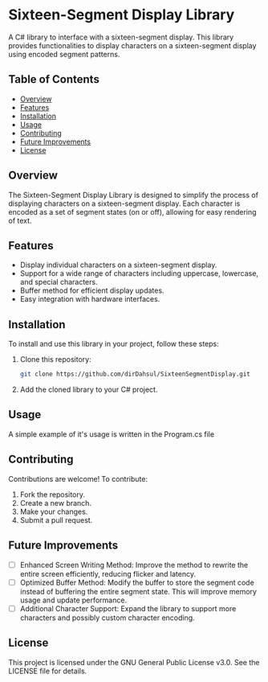 # Sixteen-Segment Display Library

A C# library to interface with a sixteen-segment display. This library provides functionalities to display characters on a sixteen-segment display using encoded segment patterns.

## Table of Contents
- [Overview](#overview)
- [Features](#features)
- [Installation](#installation)
- [Usage](#usage)
- [Contributing](#contributing)
- [Future Improvements](#future-improvements)
- [License](#license)

## Overview
The Sixteen-Segment Display Library is designed to simplify the process of displaying characters on a sixteen-segment display. Each character is encoded as a set of segment states (on or off), allowing for easy rendering of text.

## Features
- Display individual characters on a sixteen-segment display.
- Support for a wide range of characters including uppercase, lowercase, and special characters.
- Buffer method for efficient display updates.
- Easy integration with hardware interfaces.

## Installation
To install and use this library in your project, follow these steps:

1. Clone this repository:
    ```bash
    git clone https://github.com/dirDahsul/SixteenSegmentDisplay.git
    ```

2. Add the cloned library to your C# project.

## Usage
A simple example of it's usage is written in the Program.cs file

## Contributing
Contributions are welcome! To contribute:
1. Fork the repository.
2. Create a new branch.
3. Make your changes.
4. Submit a pull request.

## Future Improvements
- [ ] Enhanced Screen Writing Method: Improve the method to rewrite the entire screen efficiently, reducing flicker and latency.
- [ ] Optimized Buffer Method: Modify the buffer to store the segment code instead of buffering the entire segment state. This will improve memory usage and update performance.
- [ ] Additional Character Support: Expand the library to support more characters and possibly custom character encoding.

## License
This project is licensed under the GNU General Public License v3.0. See the LICENSE file for details.
